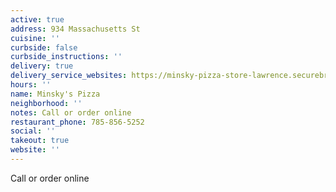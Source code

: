 ```yaml
---
active: true
address: 934 Massachusetts St
cuisine: ''
curbside: false
curbside_instructions: ''
delivery: true
delivery_service_websites: https://minsky-pizza-store-lawrence.securebrygid.com/zgrid/proc/site/sitep.jsp
hours: ''
name: Minsky's Pizza
neighborhood: ''
notes: Call or order online
restaurant_phone: 785-856-5252
social: ''
takeout: true
website: ''
---
```


Call or order online